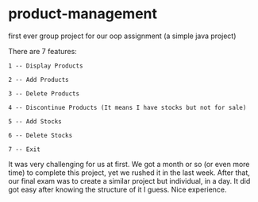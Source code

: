 # product-management

first ever group project for our oop assignment (a simple java project)

There are 7 features:

    1 -- Display Products
    
    2 -- Add Products
    
    3 -- Delete Products
    
    4 -- Discontinue Products (It means I have stocks but not for sale)
    
    5 -- Add Stocks
    
    6 -- Delete Stocks
    
    7 -- Exit
    
 It was very challenging for us at first. We got a month or so (or even more time) to complete this project, yet we rushed it in the last week. After that, our final exam was to create a similar project but individual, in a day. It did got easy after knowing the structure of it I guess. Nice experience.
